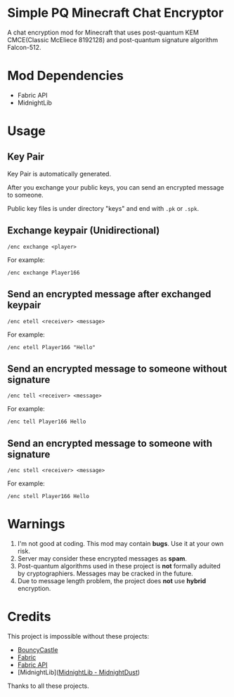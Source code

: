 # Simple PQ Minecraft Chat Encryptor

A chat encryption mod for Minecraft that uses post-quantum KEM CMCE(Classic McEliece 8192128) and post-quantum signature algorithm Falcon-512.

# Mod Dependencies

- Fabric API
- MidnightLib

# Usage

## Key Pair

Key Pair is automatically generated. 

After you exchange your public keys, you can send an encrypted message to someone.

Public key files is under directory "keys" and end with `.pk` or `.spk`.

## Exchange keypair (Unidirectional)

```
/enc exchange <player>
```

For example:

```
/enc exchange Player166
```

## Send an encrypted message after exchanged keypair

```
/enc etell <receiver> <message>
```

For example:

```
/enc etell Player166 "Hello"
```

## Send an encrypted message to someone without signature

```
/enc tell <receiver> <message>
```

For example:

```
/enc tell Player166 Hello
```

## Send an encrypted message to someone with signature

```
/enc stell <receiver> <message>
```

For example:

```
/enc stell Player166 Hello
```

# Warnings

1. I'm not good at coding. This mod may contain **bugs**. Use it at your own risk.
2. Server may consider these encrypted messages as **spam**. 
3. Post-quantum algorithms used in these project is **not** formally aduited by cryptographiers. Messages may be cracked in the future.
4. Due to message length problem, the project does **not** use **hybrid** encryption. 

# Credits

This project is impossible without these projects:

- [BouncyCastle](https://github.com/bcgit/bc-csharp)
- [Fabric](https://fabricmc.net/)
- [Fabric API](https://fabricmc.net/)
- [MidnightLib]([MidnightLib - MidnightDust](https://www.midnightdust.eu/midnightlib/))

Thanks to all these projects.
